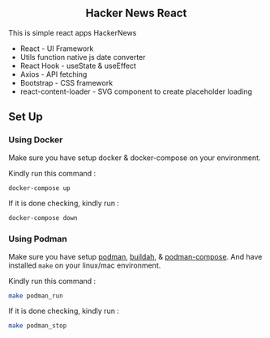 <h2 align="center">Hacker News React</h2>

This is simple react apps HackerNews

- React - UI Framework
- Utils function native js date converter
- React Hook - useState & useEffect
- Axios - API fetching
- Bootstrap - CSS framework
- react-content-loader - SVG component to create placeholder loading

## Set Up

### Using Docker

Make sure you have setup docker & docker-compose on your environment.

Kindly run this command :

```bash
docker-compose up
```

If it is done checking, kindly run :

```bash
docker-compose down
```

### Using Podman

Make sure you have setup [podman](https://podman.io/getting-started/installation), [buildah](https://github.com/containers/buildah/blob/master/install.md), & [podman-compose](https://github.com/containers/podman-compose).
And have installed `make` on your linux/mac environment.

Kindly run this command :

```bash
make podman_run
```

If it is done checking, kindly run :

```bash
make podman_stop
```
